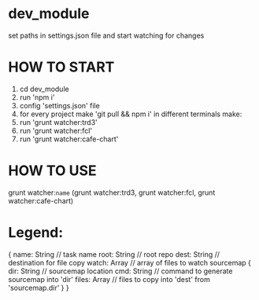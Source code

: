 # dev_module
set paths in settings.json file and start watching for changes
# HOW TO START
1) cd dev_module
2) run 'npm i'
3) config 'settings.json' file
4) for every project make 'git pull && npm i'
in different terminals make:
5) run 'grunt watcher:trd3'
6) run 'grunt watcher:fcl'
7) run 'grunt watcher:cafe-chart'

# HOW TO USE
grunt watcher:`name`
(grunt watcher:trd3, grunt watcher:fcl, grunt watcher:cafe-chart)

# Legend:
{
    name: String // task name
    root: String // root repo 
    dest: String // destination for file copy
    watch: Array // array of files to watch 
    sourcemap {
        dir: String // sourcemap location
        cmd: String // command to generate sourcemap into 'dir'
        files: Array // files to copy into 'dest' from 'sourcemap.dir'
    }
}

